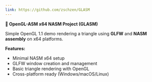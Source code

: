 ```yaml
---
link: https://github.com/zschzen/GLASM
---
```


**🎨 OpenGL-ASM x64 NASM Project (GLASM)**

Simple OpenGL 1.1 demo rendering a triangle using **GLFW** and **NASM assembly** on x64 platforms.

**Features:**

- Minimal NASM x64 setup
- GLFW window creation and management
- Basic triangle rendering with OpenGL
- Cross-platform ready (Windows/macOS/Linux)
